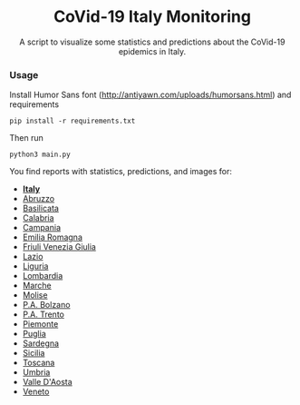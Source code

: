 <div align="center">

# CoVid-19 Italy Monitoring

A script to visualize some statistics and predictions about the CoVid-19 epidemics in Italy.
</div>

### Usage
Install Humor Sans font (http://antiyawn.com/uploads/humorsans.html) and requirements
```shell script
pip install -r requirements.txt
```

Then run
```shell script
python3 main.py
```
You find reports with statistics, predictions, and images for:
 - **[Italy](report/report.md)**
 - [Abruzzo](report/regions/report_Abruzzo.md)
 - [Basilicata](report/regions/report_Basilicata.md)
 - [Calabria](report/regions/report_Calabria.md)
 - [Campania](report/regions/report_Campania.md)
 - [Emilia Romagna](report/regions/report_EmiliaRomagna.md)
 - [Friuli Venezia Giulia](report/regions/report_FriuliVeneziaGiulia.md)
 - [Lazio](report/regions/report_Lazio.md)
 - [Liguria](report/regions/report_Liguria.md)
 - [Lombardia](report/regions/report_Lombardia.md)
 - [Marche](report/regions/report_Marche.md)
 - [Molise](report/regions/report_Molise.md)
 - [P.A. Bolzano](report/regions/report_P.A.Bolzano.md)
 - [P.A. Trento](report/regions/report_P.A.Trento.md)
 - [Piemonte](report/regions/report_Piemonte.md)
 - [Puglia](report/regions/report_Puglia.md)
 - [Sardegna](report/regions/report_Sardegna.md)
 - [Sicilia](report/regions/report_Sicilia.md)
 - [Toscana](report/regions/report_Toscana.md)
 - [Umbria](report/regions/report_Umbria.md)
 - [Valle D'Aosta](report/regions/report_Valled'Aosta.md)
 - [Veneto](report/regions/report_Veneto.md)





